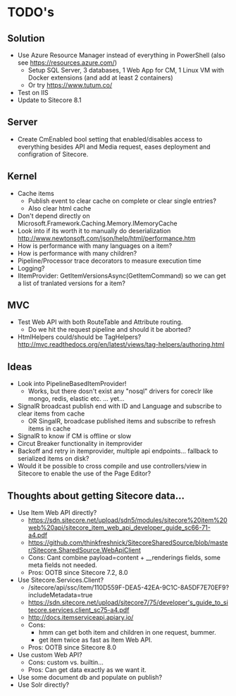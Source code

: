 # TODO's #

## Solution ##

- Use Azure Resource Manager instead of everything in PowerShell (also see https://resources.azure.com/)
	- Setup SQL Server, 3 databases, 1 Web App for CM, 1 Linux VM with Docker extensions (and add at least 2 containers)
	- Or try https://www.tutum.co/
- Test on IIS
- Update to Sitecore 8.1

## Server ##

- Create CmEnabled bool setting that enabled/disables access to everything besides API and Media request, eases deployment and configration of Sitecore.

## Kernel ##

- Cache items
	- Publish event to clear cache on complete or clear single entries?  
	- Also clear html cache
- Don't depend directly on Microsoft.Framework.Caching.Memory.IMemoryCache
- Look into if its worth it to manually do deserialization http://www.newtonsoft.com/json/help/html/performance.htm
- How is performance with many languages on a item?
- How is performance with many children?
- Pipeline/Processor trace decorators to measure execution time
- Logging?
- IItemProvider: GetItemVersionsAsync(GetItemCommand) so we can get a list of tranlated versions for a item?

## MVC ##

- Test Web API with both RouteTable and Attribute routing.
	- Do we hit the request pipeline and should it be aborted?
- HtmlHelpers could/should be TagHelpers? http://mvc.readthedocs.org/en/latest/views/tag-helpers/authoring.html

## Ideas ##

- Look into PipelineBasedItemProvider! 
	- Works, but there dosn't exist any "nosql" drivers for coreclr like mongo, redis, elastic etc. ... yet...
- SignalR broadcast publish end with ID and Language and subscribe to clear items from cache
	- OR SingalR, broadcase published items and subscribe to refresh items in cache
- SignalR to know if CM is offline or slow
- Circut Breaker functionality in itemprovider
- Backoff and retry in itemprovider, multiple api endpoints... fallback to serialized items on disk?
- Would it be possible to cross compile and use controllers/view in Sitecore to enable the use of the Page Editor?

## Thoughts about getting Sitecore data... ##

- Use Item Web API directly? 
	- https://sdn.sitecore.net/upload/sdn5/modules/sitecore%20item%20web%20api/sitecore_item_web_api_developer_guide_sc66-71-a4.pdf
	- https://github.com/thinkfreshnick/SitecoreSharedSource/blob/master/Sitecore.SharedSource.WebApiClient
	- Cons: Cant combine payload=content + __renderings fields, some meta fields not needed.
	- Pros: OOTB since Sitecore 7.2, 8.0
- Use Sitecore.Services.Client?
	- /sitecore/api/ssc/item/110D559F-DEA5-42EA-9C1C-8A5DF7E70EF9?includeMetadata=true
	- https://sdn.sitecore.net/upload/sitecore7/75/developer's_guide_to_sitecore.services.client_sc75-a4.pdf
	- http://docs.itemserviceapi.apiary.io/
	- Cons: 
		- hmm can get both item and children in one request, bummer.
		- get item twice as fast as Item Web API.
	- Pros: OOTB since Sitecore 8.0
- Use custom Web API?
	- Cons: custom vs. builtin...
	- Pros: Can get data exactly as we want it.
- Use some document db and populate on publish?
- Use Solr directly?